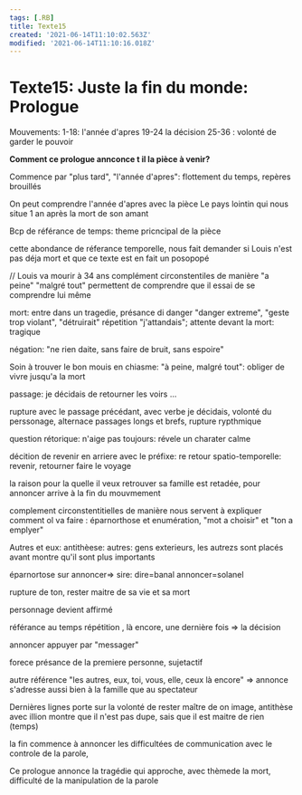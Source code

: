 ```yaml
---
tags: [.RB]
title: Texte15
created: '2021-06-14T11:10:02.563Z'
modified: '2021-06-14T11:10:16.018Z'
---
```


# Texte15: Juste la fin du monde: Prologue

Mouvements:
1-18: l'année d'apres
19-24 la décision
25-36 : volonté de garder le pouvoir

**Comment ce prologue annconce t il la pièce à venir?**

Commence par "plus tard", "l'année d'apres": flottement du temps, repères brouillés

On peut comprendre l'année d'apres avec la pièce  Le pays lointin qui nous situe 1 an après la mort de son amant

Bcp de référance de temps: theme pricncipal de la pièce

cette abondance de réferance temporelle, nous fait demander si Louis n'est pas déja mort et que ce texte est en fait un posopopé

// Louis va mourir à 34 ans
complément circonstentiles de manière "a peine" "malgré tout" permettent de comprendre que il essai de se comprendre lui même

mort: entre dans un tragedie, présance di danger "danger extreme", "geste trop violant", "détruirait"
répetition "j'attandais"; attente devant la mort: tragique

négation: "ne rien daite, sans faire de bruit, sans espoire"

Soin à trouver le bon mouis en chiasme: "à peine, malgré tout": obliger de vivre jusqu'a la mort



passage: je décidais de retourner les voirs ...

rupture avec le passage précédant, avec verbe je décidais, volonté du perssonage, 
alternace passages longs et brefs, rupture rypthmique

question rétorique: n'aige pas toujours: révele un charater calme

décition de revenir en arriere avec le préfixe: re
retour spatio-temporelle: revenir, retourner faire le voyage

la raison pour la quelle il veux retrouver sa famille est retadée, 
pour annoncer arrive à la fin du mouvmement
 
complement circonstentitielles de manière nous servent à expliquer comment ol va faire : éparnorthose et enumération, "mot a choisir" et "ton a emplyer"

Autres et eux: antithèese: autres: gens exterieurs, les autrezs sont placés avant montre qu'il sont plus importants

éparnortose sur annoncer=> sire: dire=banal annoncer=solanel



rupture de ton, rester maitre de sa vie et sa mort

personnage devient affirmé

référance au temps répétition , là encore, une dernière fois => la décision

annoncer appuyer par "messager"

forece présance de la premiere personne, sujetactif

autre référence "les autres, eux, toi, vous, elle, ceux là encore"
=> annonce s'adresse aussi bien à la famille que au spectateur

Dernières lignes porte sur la volonté de rester maître de on image, antithèse avec illion montre que il n'est pas dupe, sais que il est maitre de rien (temps)

la fin commence à annoncer les difficultées de communication avec le controle de la parole, 

Ce prologue annonce la tragédie qui approche, avec thèmede la mort, difficulté de la manipulation de la parole


